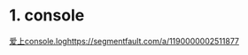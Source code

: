 # 1. console
[爱上console.loghttps://segmentfault.com/a/1190000002511877](https://segmentfault.com/a/1190000002511877)






